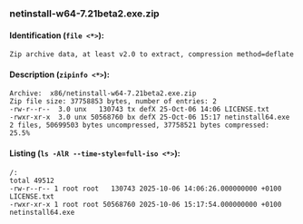 ### netinstall-w64-7.21beta2.exe.zip
#### Identification (`file <*>`):
```
Zip archive data, at least v2.0 to extract, compression method=deflate
```
#### Description (`zipinfo <*>`):
```
Archive:  x86/netinstall-w64-7.21beta2.exe.zip
Zip file size: 37758853 bytes, number of entries: 2
-rw-r--r--  3.0 unx   130743 tx defX 25-Oct-06 14:06 LICENSE.txt
-rwxr-xr-x  3.0 unx 50568760 bx defX 25-Oct-06 15:17 netinstall64.exe
2 files, 50699503 bytes uncompressed, 37758521 bytes compressed:  25.5%
```
#### Listing (`ls -AlR --time-style=full-iso <*>`):
```
/:
total 49512
-rw-r--r-- 1 root root   130743 2025-10-06 14:06:26.000000000 +0100 LICENSE.txt
-rwxr-xr-x 1 root root 50568760 2025-10-06 15:17:54.000000000 +0100 netinstall64.exe
```

